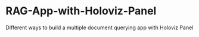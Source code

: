 # RAG-App-with-Holoviz-Panel
Different ways to build a multiple document querying app with Holoviz Panel
